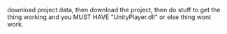 download project data, then download the project, then do stuff to get the thing working
and you MUST HAVE "UnityPlayer.dll" or else thing wont work.
